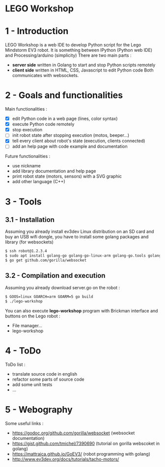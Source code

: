 # LEGO Workshop


1 - Introduction
================
LEGO Workshop is a web IDE to develop Python script for the Lego Mindstorm EV3 robot.
It is something between IPython (Python web IDE) and Processing/arduino (simplicity)
There are two main parts :
  * **server side** written in Golang to start and stop Python scripts remotely
  * **client side** written in HTML, CSS, Javascript to edit Python code
Both communicates with websockets.


2 - Goals and functionalities
=============================
Main functionalities :
  - [x] edit Python code in a web page (lines, color syntax)
  - [x] execute Python code remotely
  - [x] stop execution
  - [ ] init robot state after stopping execution (motos, beeper...)
  - [x] tell every client about robot's state (execution, clients connected)
  - [ ] add an help page with code example and documentation

Future functionalities :
  * use nickname
  * add library documentation and help page
  * print robot state (motors, sensors) with a SVG graphic
  * add other language (C++)


3 - Tools
==========
3.1 - Installation
------------------
Assuming you already install ev3dev Linux distribution on an SD card and buy
an USB wifi dongle, you have to install some golang packages and library (for
websockets)
```bash
$ ssh robot@1.2.3.4
$ sudo apt install golang-go golang-go-linux-arm golang-go.tools golang-src (packages de base)
$ go get github.com/gorilla/websocket
```

3.2 - Compilation and execution
-------------------------------
Assuming you already download server.go on the robot :
```bash
$ GOOS=linux GOARCH=arm GOARM=5 go build
$ ./lego-workshop
```
You can also execute **lego-workshop** program with Brickman interface and
buttons on the Lego robot :
  * File manager...
  * lego-workshop


4 - ToDo
========
ToDo list :
  * translate source code in english
  * refactor some parts of source code
  * add some unit tests
  * ...


5 - Webography
===============
Some useful links :
  * https://godoc.org/github.com/gorilla/websocket (websocket documentation)
  * https://gist.github.com/tmichel/7390690 (tutorial on gorilla webscoket in golang)
  * https://mattrajca.github.io/GoEV3/ (robot programming with golang)
  * http://www.ev3dev.org/docs/tutorials/tacho-motors/
